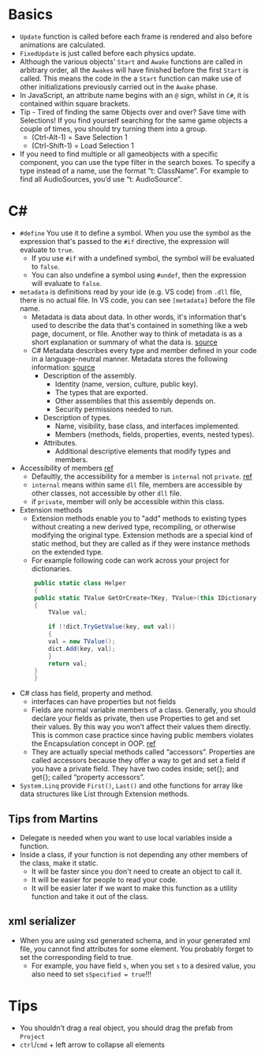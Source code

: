 # Basics
- `Update` function is called before each frame is rendered and also before animations are calculated.
- `FixedUpdate` is just called before each physics update.
- Although the various objects' `Start` and `Awake` functions are called in arbitrary order, all the `Awake`s will have finished before the first `Start` is called. This means the code in the a `Start` function can make use of other initializations previously carried out in the `Awake` phase.
- In JavaScript, an attribute name begins with an `@` sign, whilst in `C#`, it is contained within square brackets.
- Tip - Tired of finding the same Objects over and over? Save time with Selections! If you find yourself searching for the same game objects a couple of times, you should try turning them into a group. 
	- (Ctrl-Alt-1) = Save Selection 1 
	- (Ctrl-Shift-1) = Load Selection 1
- If you need to find multiple or all gameobjects with a specific component, you can use the type filter in the search boxes. To specify a type instead of a name, use the format “t: ClassName”. For example to find all AudioSources, you’d use “t: AudioSource”.

# C#
- `#define` You use it to define a symbol. When you use the symbol as the expression that's passed to the `#if` directive, the expression will evaluate to `true`. 
	- If you use `#if` with a undefined symbol, the symbol will be evaluated to `false`.
	- You can also undefine a symbol using `#undef`, then the expression will evaluate to `false`.
- `metadata` is definitions read by your ide (e.g. VS code) from `.dll` file, there is no actual file. In VS code, you can see `[metadata]` before the file name. 
	- Metadata is data about data. In other words, it's information that's used to describe the data that's contained in something like a web page, document, or file. Another way to think of metadata is as a short explanation or summary of what the data is. [source](https://www.lifewire.com/metadata-definition-and-examples-1019177)
	- C# Metadata describes every type and member defined in your code in a language-neutral manner. Metadata stores the following information: [source](https://docs.microsoft.com/en-us/dotnet/standard/metadata-and-self-describing-components)
		- Description of the assembly.
			- Identity (name, version, culture, public key).
			- The types that are exported.
			- Other assemblies that this assembly depends on.
			- Security permissions needed to run.
		- Description of types.
			- Name, visibility, base class, and interfaces implemented.
			- Members (methods, fields, properties, events, nested types).
		- Attributes.
			- Additional descriptive elements that modify types and members.
- Accessibility of members [ref](https://docs.microsoft.com/en-us/dotnet/csharp/language-reference/keywords/accessibility-levels)
	- Defaultly, the accessibility for a member is `internal` not `private`. [ref](https://stackoverflow.com/questions/8479214/any-reason-to-write-the-private-keyword-in-c)
	- `internal` means within same `dll` file, members are accessible by other classes, not accessible by other `dll` file.
	- if `private`, member will only be accessible within this class.
- Extension methods
	- Extension methods enable you to "add" methods to existing types without creating a new derived type, recompiling, or otherwise modifying the original type. Extension methods are a special kind of static method, but they are called as if they were instance methods on the extended type.
	- For example following code can work across your project for dictionaries.
	```c#
	    public static class Helper
	    {
		public static TValue GetOrCreate<TKey, TValue>(this IDictionary<TKey, TValue> dict, TKey key) where TValue : new()
		{
		    TValue val;

		    if (!dict.TryGetValue(key, out val))
		    {
			val = new TValue();
			dict.Add(key, val);
		    }
		    return val;
		}
	    }
	```
- C# class has field, property and method. 
	- interfaces can have properties but not fields
	- Fields are normal variable members of a class. Generally, you should declare your fields as private, then use Properties to get and set their values. By this way you won’t affect their values them directly. This is common case practice since having public members violates the Encapsulation concept in OOP. [ref](https://medium.com/omarelgabrys-blog/properties-vs-fields-in-c-6cec86c59dc9)
	- They are actually special methods called “accessors”. Properties are called accessors because they offer a way to get and set a field if you have a private field. They have two codes inside; set{}; and get{}; called “property accessors”.
- `System.Linq` provide `First()`, `Last()` and othe functions for array like data structures like List through Extension methods.
## Tips from Martins
- Delegate is needed when you want to use local variables inside a function.
- Inside a class, if your function is not depending any other members of the class, make it static.
	- It will be faster since you don't need to create an object to call it.
	- It will be easier for people to read your code.
	- It will be easier later if we want to make this function as a utility function and take it out of the class.
## xml serializer
- When you are using xsd generated schema, and in your generated xml file, you cannot find attributes for some element. You probably forget to set the corresponding field to true.
	- For example, you have field `s`, when you set `s` to a desired value, you also need to set `sSpecified = true`!!!

# Tips
- You shouldn't drag a real object, you should drag the prefab from `Project`
- `ctrl`/`cmd` + left arrow to collapse all elements
